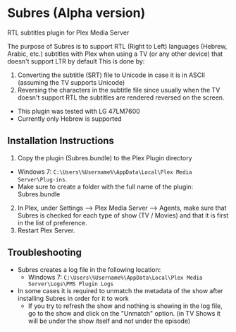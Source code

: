 Subres (Alpha version)
=======================

RTL subtitles plugin for Plex Media Server 

The purpose of Subres is to support RTL (Right to Left) languages (Hebrew, Arabic, etc.) subtitles with Plex when using a TV (or any other device) that doesn't support LTR by default
This is done by:
  1. Converting the subtitle (SRT) file to Unicode in case it is in ASCII (assuming the TV supports Unicode)
  2. Reversing the characters in the subtitle file since usually when the TV doesn't support RTL the subtitles are rendered reversed on the screen.
  
* This plugin was tested with LG 47LM7600
* Currently only Hebrew is supported

Installation Instructions
-------------------------
1. Copy the plugin (Subres.bundle) to the Plex Plugin directory 
  * Windows 7: `C:\Users\%Username%\AppData\Local\Plex Media Server\Plug-ins`.
  * Make sure to create a folder with the full name of the plugin: Subres.bundle
2. In Plex, under Settings --> Plex Media Server --> Agents, make sure that Subres is checked for each type of show (TV / Movies) and that it is first in the list of preference.
3. Restart Plex Server.

Troubleshooting
---------------
* Subres creates a log file in the following location: 
  * Windows 7: `C:\Users\%Username%\AppData\Local\Plex Media Server\Logs\PMS Plugin Logs`
* In some cases it is required to unmatch the metadata of the show after installing Subres in order for it to work
  * If you try to refresh the show and nothing is showing in the log file, go to the show and click on the "Unmatch" option. (in TV Shows it will be under the show itself and not under the episode)
